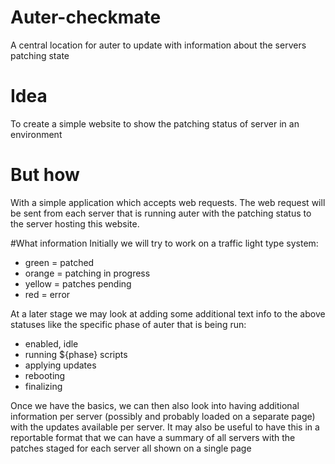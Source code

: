 # Auter-checkmate
A central location for auter to update with information about the servers patching state

# Idea
To create a simple website to show the patching status of server in an environment

# But how
With a simple application which accepts web requests. The web request will be sent from each server that is running auter with the patching status to the server hosting this website.

#What information
Initially we will try to work on a traffic light type system:
 - green  = patched
 - orange = patching in progress
 - yellow = patches pending
 - red    = error

At a later stage we may look at adding some additional text info to the above statuses like the specific phase of auter that is being run:
 - enabled, idle
 - running ${phase} scripts
 - applying updates
 - rebooting
 - finalizing

Once we have the basics, we can then also look into having additional information per server (possibly and probably loaded on a separate page) with the updates available per server. It may also be useful to have this in a reportable format that we can have a summary of all servers with the patches staged for each server all shown on a single page
